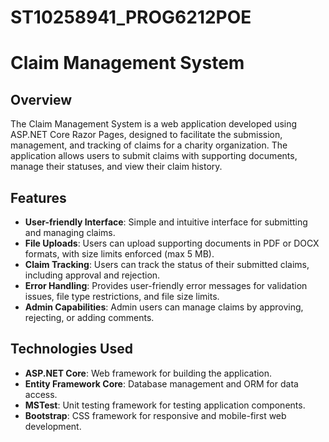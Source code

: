 # ST10258941_PROG6212POE

# Claim Management System

## Overview

The Claim Management System is a web application developed using ASP.NET Core Razor Pages, designed to facilitate the submission, management, and tracking of claims for a charity organization. The application allows users to submit claims with supporting documents, manage their statuses, and view their claim history.

## Features

- **User-friendly Interface**: Simple and intuitive interface for submitting and managing claims.
- **File Uploads**: Users can upload supporting documents in PDF or DOCX formats, with size limits enforced (max 5 MB).
- **Claim Tracking**: Users can track the status of their submitted claims, including approval and rejection.
- **Error Handling**: Provides user-friendly error messages for validation issues, file type restrictions, and file size limits.
- **Admin Capabilities**: Admin users can manage claims by approving, rejecting, or adding comments.

## Technologies Used

- **ASP.NET Core**: Web framework for building the application.
- **Entity Framework Core**: Database management and ORM for data access.
- **MSTest**: Unit testing framework for testing application components.
- **Bootstrap**: CSS framework for responsive and mobile-first web development.

